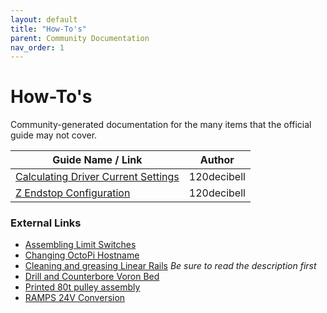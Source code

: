 ```yaml
---
layout: default
title: "How-To's"
parent: Community Documentation
nav_order: 1
---
```


# How-To's

Community-generated documentation for the many items that the official guide may not cover.

| Guide Name / Link | Author |
|---|---|
| [Calculating Driver Current Settings](./120decibell/calculating_driver_current.md) | 120decibell |
| [Z Endstop Configuration](./120decibell/z_endstop_configuration.md) | 120decibell |


### External Links

* [Assembling Limit Switches](https://www.youtube.com/watch?v=fKyn02Ntz7A)
* [Changing OctoPi Hostname](https://github.com/guysoft/OctoPi/wiki/Changing-the-hostname)
* [Cleaning and greasing Linear Rails](https://www.youtube.com/watch?v=i_F7D4UgkWY) _Be sure to read the description first_
* [Drill and Counterbore Voron Bed](https://www.youtube.com/watch?v=N6EgYW_W3Js)
* [Printed 80t pulley assembly](https://www.youtube.com/watch?v=W-mwJ2gfe9c)
* [RAMPS 24V Conversion](https://www.youtube.com/watch?v=3eRuHNw-Uz)

